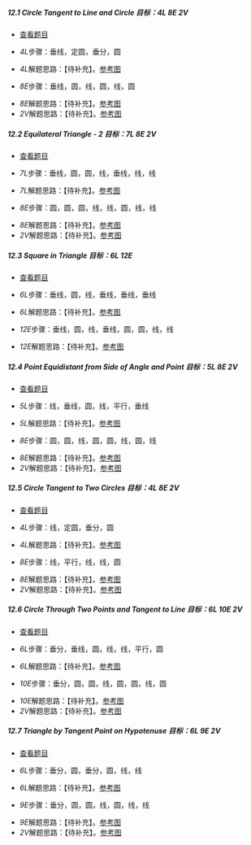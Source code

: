 ##### 12.1 Circle Tangent to Line and Circle *目标：4L 8E 2V*
- [查看题目](images/level/circle-tangent-c-l.png) 
+ *4L*步骤：垂线，定圆，垂分，圆
- *4L*解题思路：【待补充】。[参考图](solved/12.1.4L.png)
+ *8E*步骤：垂线，圆，线，圆，线，圆
- *8E*解题思路：【待补充】。[参考图](solved/12.1.8E.png)
- *2V*解题思路：【待补充】。[参考图](solved/12.1.2V.png)


##### 12.2 Equilateral Triangle - 2 *目标：7L 8E 2V*
- [查看题目](images/level/equilateral3.png) 
+ *7L*步骤：垂线，圆，圆，线，垂线，线，线
- *7L*解题思路：【待补充】。[参考图](solved/12.2.7L.png)
+ *8E*步骤：圆，圆，圆，线，线，圆，线，线
- *8E*解题思路：【待补充】。[参考图](solved/12.2.8E.png)
- *2V*解题思路：【待补充】。[参考图](solved/12.2.2V.png)


##### 12.3 Square in Triangle *目标：6L 12E*
- [查看题目](images/level/square-in-triangle.png) 
+ *6L*步骤：垂线，圆，线，垂线，垂线，垂线
- *6L*解题思路：【待补充】。[参考图](solved/12.3.6L.png)
+ *12E*步骤：垂线，圆，线，垂线，圆，圆，线，线
- *12E*解题思路：【待补充】。[参考图](solved/12.3.12E.png)


##### 12.4 Point Equidistant from Side of Angle and Point *目标：5L 8E 2V*
- [查看题目](images/level/equidistant2.png) 
+ *5L*步骤：线，垂线，圆，线，平行，垂线
- *5L*解题思路：【待补充】。[参考图](solved/12.4.5L.png)
+ *8E*步骤：圆，圆，线，圆，圆，线，圆，线
- *8E*解题思路：【待补充】。[参考图](solved/12.4.8E.png)
- *2V*解题思路：【待补充】。[参考图](solved/12.4.2V.png)


##### 12.5 Circle Tangent to Two Circles *目标：4L 8E 2V*
- [查看题目](images/level/circle-tangent-c-c.png) 
+ *4L*步骤：线，定圆，垂分，圆
- *4L*解题思路：【待补充】。[参考图](solved/12.5.4L.png)
+ *8E*步骤：线，平行，线，线，圆
- *8E*解题思路：【待补充】。[参考图](solved/12.5.8E.png)
- *2V*解题思路：【待补充】。[参考图](solved/12.5.2V.png)


##### 12.6 Circle Through Two Points and Tangent to Line *目标：6L 10E 2V*
- [查看题目](images/level/circle-tangent-p-p-l.png) 
+ *6L*步骤：垂分，垂线，圆，线，线，平行，圆
- *6L*解题思路：【待补充】。[参考图](solved/12.6.6L.png)
+ *10E*步骤：垂分，圆，圆，线，圆，圆，线，圆
- *10E*解题思路：【待补充】。[参考图](solved/12.6.10E.png)
- *2V*解题思路：【待补充】。[参考图](solved/12.6.2V.png)


##### 12.7 Triangle by Tangent Point on Hypotenuse *目标：6L 9E 2V*
- [查看题目](images/level/r-tr-by-hyp-and-tangent-pt.png) 
+ *6L*步骤：垂分，圆，垂分，圆，线，线
- *6L*解题思路：【待补充】。[参考图](solved/12.7.6L.png)
+ *9E*步骤：垂分，圆，圆，线，圆，线，线
- *9E*解题思路：【待补充】。[参考图](solved/12.7.9E.png)
- *2V*解题思路：【待补充】。[参考图](solved/12.7.2V.png)

